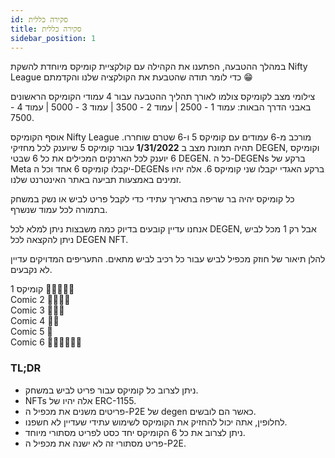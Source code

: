 ```yaml
---
id: סקירה כללית
title: סקירה כללית
sidebar_position: 1
---
```


במהלך ההטבעה, הפתענו את הקהילה עם קולקציית קומיקס מיוחדת להשקת Nifty League כדי לומר תודה שהטבעת את הקולקציה שלנו והקדמתם 😁

צילומי מצב לקומיקס צולמו לאורך תהליך ההטבעה עבור 4 עמודי הקומיקס הראשונים באבני הדרך הבאות: עמוד 1 - 2500 | עמוד 2 - 3500 | עמוד 3 - 5000 | עמוד 4 - 7500.

אוסף הקומיקס Nifty League מורכב מ-6 עמודים עם קומיקס 5 ו-6 שטרם שוחררו. תהיה תמונת מצב ב **1/31/2022** עבור קומיקס 5 שיוענק לכל מחזיקי DEGEN, וקומיקס 6 יוענק לכל הארנקים המכילים את כל 6 שבטי DEGEN. כל ה-DEGENs ברקע של Meta יקבלו קומיקס 6 אחד וכל ה-DEGENs ברקע האגדי יקבלו שני קומיקס 6. אלה יהיו זמינים באמצעות תביעה באתר האינטרנט שלנו.

כל קומיקס יהיה בר שריפה בתאריך עתידי כדי לקבל פריט לביש או נשק במשחק בתמורה לכל עמוד שנשרף.

אנחנו עדיין קובעים בדיוק כמה משבצות ניתן למלא לכל DEGEN, אבל רק 1 מכל לביש ניתן להקצאה לכל DEGEN NFT.

להלן תיאור של חוזק מכפיל לביש עבור כל רכיב לביש מתאים. התעריפים המדויקים עדיין לא נקבעים.

קומיקס 1 💪💪💪💪💪  
Comic 2 💪💪💪💪  
Comic 3 💪💪💪  
Comic 4 💪💪  
Comic 5 💪  
Comic 6 💪💪💪💪💪💪

### TL;DR

- ניתן לצרוב כל קומיקס עבור פריט לביש במשחק.
- NFTs אלה יהיו של ERC-1155.
- פריטים משנים את מכפיל ה-P2E של degen כאשר הם לובשים.
- לחלופין, אתה יכול להחזיק את הקומיקס לשימוש עתידי שעדיין לא חשפנו.
- ניתן לצרוב את כל 6 הקומיקס יחד כסט לפריט מסתורי מיוחד.
- פריט מסתורי זה לא ישנה את מכפיל ה-P2E.
